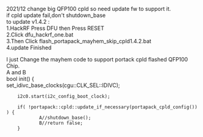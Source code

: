 2021/12 change big QFP100 cpld so need update fw to support it.                                                         
if cpld update fail,don't shutdown_base                                                         
to update v1.4.2 :                                                              
1.HackRF Press DFU then Press RESET                                                             
2.Click dfu_hackrf_one.bat                                                              
3.Then Click flash_portapack_mayhem_skip_cpld1.4.2.bat                                                          
4.update Finished                                                               
                                                                
I just Change the mayhem code to support portack cpld flashed QFP100 Chip.                                                              
A and B                                                         
bool init() {                                                           
        set_idivc_base_clocks(cgu::CLK_SEL::IDIVC);
                                                                
        i2c0.start(i2c_config_boot_clock);
                                                                
        if( !portapack::cpld::update_if_necessary(portapack_cpld_config()) ) {                                                                  
                A//shutdown_base();
                B//return false;
        }

